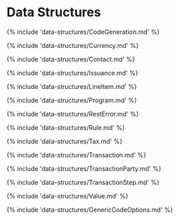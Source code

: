 # Data Structures

{% include 'data-structures/CodeGeneration.md' %}

{% include 'data-structures/Currency.md' %}

{% include 'data-structures/Contact.md' %}

{% include 'data-structures/Issuance.md' %}

{% include 'data-structures/LineItem.md' %}

{% include 'data-structures/Program.md' %}

{% include 'data-structures/RestError.md' %}

{% include 'data-structures/Rule.md' %}

{% include 'data-structures/Tax.md' %}

{% include 'data-structures/Transaction.md' %}

{% include 'data-structures/TransactionParty.md' %}

{% include 'data-structures/TransactionStep.md' %}

{% include 'data-structures/Value.md' %}

{% include 'data-structures/GenericCodeOptions.md' %}